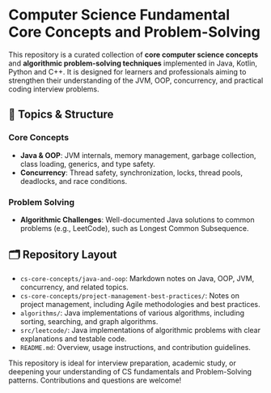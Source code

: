 # Computer Science Fundamental Core Concepts and Problem-Solving

This repository is a curated collection of **core computer science concepts** and **algorithmic problem-solving techniques** implemented in Java, Kotlin, Python and C++. It is designed for learners and professionals aiming to strengthen their understanding of the JVM, OOP, concurrency, and practical coding interview problems.

## 📌 Topics & Structure

### **Core Concepts**
- **Java & OOP**: JVM internals, memory management, garbage collection, class loading, generics, and type safety.
- **Concurrency**: Thread safety, synchronization, locks, thread pools, deadlocks, and race conditions.

### **Problem Solving**
- **Algorithmic Challenges**: Well-documented Java solutions to common problems (e.g., LeetCode), such as Longest Common Subsequence.

## 🗂️ Repository Layout

- `cs-core-concepts/java-and-oop`: Markdown notes on Java, OOP, JVM, concurrency, and related topics.
- `cs-core-concepts/project-management-best-practices/`: Notes on project management, including Agile methodologies and best practices.
- `algorithms/`: Java implementations of various algorithms, including sorting, searching, and graph algorithms.
- `src/leetcode/`: Java implementations of algorithmic problems with clear explanations and testable code.
- `README.md`: Overview, usage instructions, and contribution guidelines.

This repository is ideal for interview preparation, academic study, or deepening your understanding of CS fundamentals and Problem-Solving patterns. Contributions and questions are welcome!